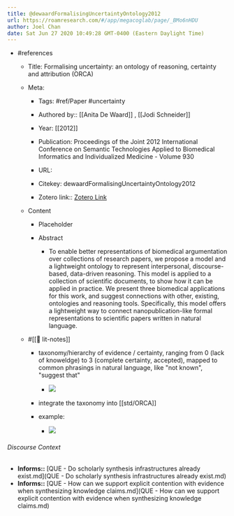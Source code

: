 ```yaml
---
title: @dewaardFormalisingUncertaintyOntology2012
url: https://roamresearch.com/#/app/megacoglab/page/_BMo6nHDU
author: Joel Chan
date: Sat Jun 27 2020 10:49:28 GMT-0400 (Eastern Daylight Time)
---
```


- #references

    - Title: Formalising uncertainty: an ontology of reasoning, certainty and attribution (ORCA)

    - Meta:

        - Tags: #ref/Paper #uncertainty

        - Authored by::  [[Anita De Waard]] ,  [[Jodi Schneider]]

        - Year: [[2012]]

        - Publication: Proceedings of the Joint 2012 International Conference on Semantic Technologies Applied to Biomedical Informatics and Individualized Medicine - Volume 930

        - URL:

        - Citekey: dewaardFormalisingUncertaintyOntology2012

        - Zotero link:: [Zotero Link](zotero://select/items/1_VDR2XDPK)

    - Content

        - Placeholder

        - Abstract

            - To enable better representations of biomedical argumentation over collections of research papers, we propose a model and a lightweight ontology to represent interpersonal, discourse-based, data-driven reasoning. This model is applied to a collection of scientific documents, to show how it can be applied in practice. We present three biomedical applications for this work, and suggest connections with other, existing, ontologies and reasoning tools. Specifically, this model offers a lightweight way to connect nanopublication-like formal representations to scientific papers written in natural language.

    - #[[📝 lit-notes]]

        - taxonomy/hierarchy of evidence / certainty, ranging from 0 (lack of knoweldge) to 3 (complete certainty, accepted), mapped to common phrasings in natural language, like "not known", "suggest that"

            - ![](https://firebasestorage.googleapis.com/v0/b/firescript-577a2.appspot.com/o/imgs%2Fapp%2Fmegacoglab%2F1dHMj0NfyE.png?alt=media&token=46ae0530-56e2-48bb-ae50-3e75c3b05dbe)

        - integrate the taxonomy into [[std/ORCA]]

        - example:

            - ![](https://firebasestorage.googleapis.com/v0/b/firescript-577a2.appspot.com/o/imgs%2Fapp%2Fmegacoglab%2FuMFiCFCLfU.png?alt=media&token=87644659-9da4-485b-971f-2497d2aef78d)

###### Discourse Context

- **Informs::** [QUE - Do scholarly synthesis infrastructures already exist.md](QUE - Do scholarly synthesis infrastructures already exist.md)
- **Informs::** [QUE - How can we support explicit contention with evidence when synthesizing knowledge claims.md](QUE - How can we support explicit contention with evidence when synthesizing knowledge claims.md)
